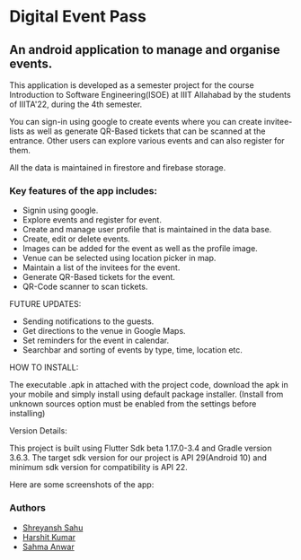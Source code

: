 # Digital Event Pass

## An android application to manage and organise events.

This application is developed as a semester project for the course Introduction to Software Engineering(ISOE)
at IIIT Allahabad by the students of IIITA'22, during the 4th semester. 

You can sign-in using google to create events where you can create invitee-lists as well as generate QR-Based tickets
that can be scanned at the entrance.
Other users can explore various events and can also register for them.

All the data is maintained in firestore and firebase storage.

### Key features of the app includes:

- Signin using google.
- Explore events and register for event.
- Create and manage user profile that is maintained in the data base.
- Create, edit or delete events.
- Images can be added for the event as well as the profile image.
- Venue can be selected using location picker in map.
- Maintain a list of the invitees for the event.
- Generate QR-Based tickets for the event.
- QR-Code scanner to scan tickets.


FUTURE UPDATES: 

- Sending notifications to the guests.
- Get directions to the venue in Google Maps.
- Set reminders for the event in calendar.
- Searchbar and sorting of events by type, time, location etc.

HOW TO INSTALL:

The executable .apk in attached with the project code, download the apk in your mobile and simply install using default package installer.
(Install from unknown sources option must be enabled from the settings before installing)

Version Details:

This project is built using Flutter Sdk beta 1.17.0-3.4 
and Gradle version 3.6.3. The target sdk version for our project is API 29(Android 10) and minimum sdk version for compatibility is API 22.

Here are some screenshots of the app:

### Authors
- [Shreyansh Sahu](https://github.com/23nobody)
- [Harshit Kumar](https://github.com/harshitk075)
- [Sahma Anwar](https://github.com/Sahma61)
